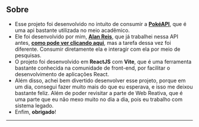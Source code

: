 ## Sobre
- Esse projeto foi desenvolvido no intuito de consumir a [**PokéAPI**](https://pokeapi.co/), que é uma api bastante utilizada no meio acadêmico.
- Ele foi desenvolvido por mim, [**Alan Reis**](https://alanreis.blog), que já trabalhei nessa API antes, [**como pode ver clicando aqui**](https://pokedex-tan-seven.vercel.app/), mas a tarefa dessa vez foi diferente. Consumir diretamente ela e interagir com ela por meio de pesquisas.
- O projeto foi desenvolvido em **ReactJS** com **Vite**, que é uma ferramenta bastante conhecida na comunidade de front-end, por facilitar o desenvolvimento de aplicações React.
- Além disso, achei bem divertido desenvolver esse projeto, porque em um dia, consegui fazer muito mais do que eu esperava, e isso me deixou bastante feliz. Além de poder revisitar a parte de Web Reativa, que é uma parte que eu não mexo muito no dia a dia, pois eu trabalho com sistema legado.
- Enfim, **obrigado**!
---